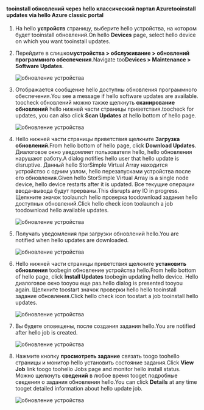 <!--author=alkohli last changed: 09/02/16 -->

#### <a name="tooinstall-updates-via-hello-azure-classic-portal"></a><span data-ttu-id="4e6bf-101">tooinstall обновлений через hello классический портал Azure</span><span class="sxs-lookup"><span data-stu-id="4e6bf-101">tooinstall updates via hello Azure classic portal</span></span>
1. <span data-ttu-id="4e6bf-102">На hello **устройств** страницу, выберите hello устройства, на котором будет tooinstall обновлений.</span><span class="sxs-lookup"><span data-stu-id="4e6bf-102">On hello **Devices** page, select hello device on which you want tooinstall updates.</span></span>
2. <span data-ttu-id="4e6bf-103">Перейдите в слишком**устройства > обслуживание > обновлений программного обеспечения**.</span><span class="sxs-lookup"><span data-stu-id="4e6bf-103">Navigate too**Devices > Maintenance > Software Updates**.</span></span>
   
    ![обновление устройства](../includes/media/storsimple-ova-install-update-via-portal/azupdate1m.png)  
3. <span data-ttu-id="4e6bf-105">Отображается сообщение hello доступны обновления программного обеспечения.</span><span class="sxs-lookup"><span data-stu-id="4e6bf-105">You see a message if hello software updates are available.</span></span> <span data-ttu-id="4e6bf-106">toocheck обновлений можно также щелкнуть **сканирование обновлений** hello нижней части страницы приветствия.</span><span class="sxs-lookup"><span data-stu-id="4e6bf-106">toocheck for updates, you can also click **Scan Updates** at hello bottom of hello page.</span></span>
   
    ![обновление устройства](../includes/media/storsimple-ova-install-update-via-portal/azupdate2m.png)
4. <span data-ttu-id="4e6bf-108">Hello нижней части страницы приветствия щелкните **Загрузка обновлений**.</span><span class="sxs-lookup"><span data-stu-id="4e6bf-108">From hello bottom of hello page, click **Download Updates**.</span></span> <span data-ttu-id="4e6bf-109">Диалоговое окно уведомляет пользователя hello, hello обновления нарушают работу.</span><span class="sxs-lookup"><span data-stu-id="4e6bf-109">A dialog notifies hello user that hello update is disruptive.</span></span> <span data-ttu-id="4e6bf-110">Данный hello StorSimple Virtual Array находится устройство с одним узлом, hello перезапусками устройства после его обновления.</span><span class="sxs-lookup"><span data-stu-id="4e6bf-110">Given hello StorSimple Virtual Array is a single node device, hello device restarts after it is updated.</span></span> <span data-ttu-id="4e6bf-111">Все текущие операции ввода-вывода будут прерваны.</span><span class="sxs-lookup"><span data-stu-id="4e6bf-111">This disrupts any IO in progress.</span></span> <span data-ttu-id="4e6bf-112">Щелкните значок toolaunch hello проверка toodownload задания hello доступных обновлений.</span><span class="sxs-lookup"><span data-stu-id="4e6bf-112">Click hello check icon toolaunch a job toodownload hello available updates.</span></span> 
   
    ![обновление устройства](../includes/media/storsimple-ova-install-update-via-portal/azupdate3m.png)
5. <span data-ttu-id="4e6bf-114">Получать уведомления при загрузки обновлений hello.</span><span class="sxs-lookup"><span data-stu-id="4e6bf-114">You are notified when hello updates are downloaded.</span></span> 
   
    ![обновление устройства](../includes/media/storsimple-ova-install-update-via-portal/azupdate6m.png)
6. <span data-ttu-id="4e6bf-116">Hello нижней части страницы приветствия щелкните **установить обновления** toobegin обновление устройства hello.</span><span class="sxs-lookup"><span data-stu-id="4e6bf-116">From hello bottom of hello page, click **Install Updates** toobegin updating hello device.</span></span> <span data-ttu-id="4e6bf-117">Hello диалоговое окно tooyou еще раз.</span><span class="sxs-lookup"><span data-stu-id="4e6bf-117">hello dialog is presented tooyou again.</span></span> <span data-ttu-id="4e6bf-118">Щелкните toostart значок проверки hello hello tooinstall задание обновления.</span><span class="sxs-lookup"><span data-stu-id="4e6bf-118">Click hello check icon toostart a job tooinstall hello updates.</span></span> 
   
    ![обновление устройства](../includes/media/storsimple-ova-install-update-via-portal/azupdate7m.png) 
7. <span data-ttu-id="4e6bf-120">Вы будете оповещены, после создания задания hello.</span><span class="sxs-lookup"><span data-stu-id="4e6bf-120">You are notified after hello job is created.</span></span> 
   
    ![обновление устройства](../includes/media/storsimple-ova-install-update-via-portal/azupdate8m.png)
8. <span data-ttu-id="4e6bf-122">Нажмите кнопку **просмотреть задание** связать toogo toohello страницы и монитор hello установить состояние задания.</span><span class="sxs-lookup"><span data-stu-id="4e6bf-122">Click **View Job** link toogo toohello Jobs page and monitor hello install status.</span></span> <span data-ttu-id="4e6bf-123">Можно щелкнуть **сведений** в любое время tooget подробные сведения о задания обновления hello.</span><span class="sxs-lookup"><span data-stu-id="4e6bf-123">You can click **Details** at any time tooget detailed information about hello update job.</span></span> 
   
    ![обновление устройства](../includes/media/storsimple-ova-install-update-via-portal/azupdate9m.png)

